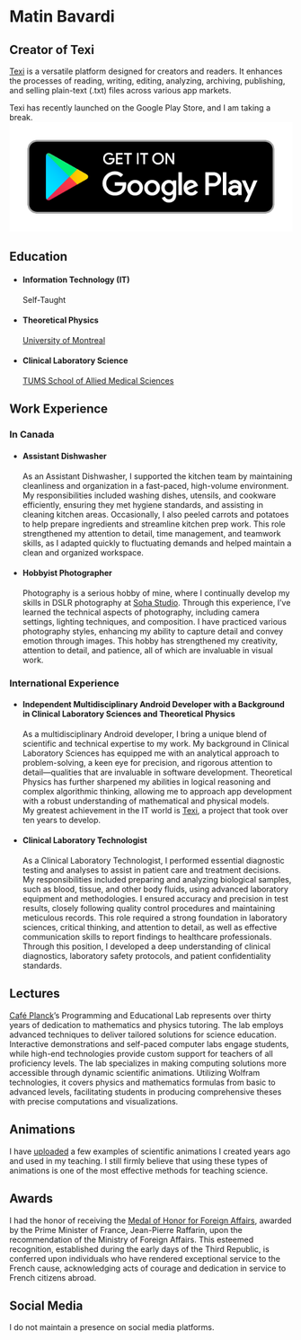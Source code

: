 # Matin Bavardi
## Creator of Texi
[Texi](https://texi.app/) is a versatile platform designed for creators and readers. It enhances the processes of reading, writing, editing, analyzing, archiving, publishing, and selling plain-text (.txt) files across various app markets.

Texi has recently launched on the Google Play Store, and I am taking a break.  
[![Download Texi](https://github.com/matinbavardi/matinbavardi/blob/d2f6da91224a9af243e2821652189a42ab819fdd/google-play-badge.png?raw=true)](http://google.com.au/)


## Education
- #### Information Technology (IT)
    Self-Taught 
-  #### Theoretical Physics
    [University of Montreal](https://phys.umontreal.ca/english/home/) 
- #### Clinical Laboratory Science
    [TUMS School of Allied Medical Sciences](https://en.tums.ac.ir/en/department/major/412/clinical-laboratory-sciences-cls-)


## Work Experience
### In Canada
- #### Assistant Dishwasher
    As an Assistant Dishwasher, I supported the kitchen team by maintaining cleanliness and organization in a fast-paced, high-volume environment. My responsibilities included washing dishes, utensils, and cookware efficiently, ensuring they met hygiene standards, and assisting in cleaning kitchen areas. Occasionally, I also peeled carrots and potatoes to help prepare ingredients and streamline kitchen prep work. This role strengthened my attention to detail, time management, and teamwork skills, as I adapted quickly to fluctuating demands and helped maintain a clean and organized workspace.

- #### Hobbyist Photographer
    Photography is a serious hobby of mine, where I continually develop my skills in DSLR photography at [Soha Studio](https://diansoha.com/). Through this experience, I’ve learned the technical aspects of photography, including camera settings, lighting techniques, and composition. I have practiced various photography styles, enhancing my ability to capture detail and convey emotion through images. This hobby has strengthened my creativity, attention to detail, and patience, all of which are invaluable in visual work.

### International Experience
- #### Independent Multidisciplinary Android Developer with a Background in Clinical Laboratory Sciences and Theoretical Physics
    As a multidisciplinary Android developer, I bring a unique blend of scientific and technical expertise to my work. My background in Clinical Laboratory Sciences has equipped me with an analytical approach to problem-solving, a keen eye for precision, and rigorous attention to detail—qualities that are invaluable in software development. Theoretical Physics has further sharpened my abilities in logical reasoning and complex algorithmic thinking, allowing me to approach app development with a robust understanding of mathematical and physical models.  
    My greatest achievement in the IT world is [Texi](https://texi.app/), a project that took over ten years to develop.

- #### Clinical Laboratory Technologist 
    As a Clinical Laboratory Technologist, I performed essential diagnostic testing and analyses to assist in patient care and treatment decisions. My responsibilities included preparing and analyzing biological samples, such as blood, tissue, and other body fluids, using advanced laboratory equipment and methodologies. I ensured accuracy and precision in test results, closely following quality control procedures and maintaining meticulous records. This role required a strong foundation in laboratory sciences, critical thinking, and attention to detail, as well as effective communication skills to report findings to healthcare professionals. Through this position, I developed a deep understanding of clinical diagnostics, laboratory safety protocols, and patient confidentiality standards.


## Lectures
[Café Planck](https://www.cafeplanck.com/)’s Programming and Educational Lab represents over thirty years of dedication to mathematics and physics tutoring. The lab employs advanced techniques to deliver tailored solutions for science education. Interactive demonstrations and self-paced computer labs engage students, while high-end technologies provide custom support for teachers of all proficiency levels. The lab specializes in making computing solutions more accessible through dynamic scientific animations. Utilizing Wolfram technologies, it covers physics and mathematics formulas from basic to advanced levels, facilitating students in producing comprehensive theses with precise computations and visualizations.


## Animations
I have [uploaded](https://www.cafeplanck.com/video) a few examples of scientific animations I created years ago and used in my teaching. I still firmly believe that using these types of animations is one of the most effective methods for teaching science.


## Awards
I had the honor of receiving the [Medal of Honor for Foreign Affairs](http://www.france-phaleristique.com/medaille_honneur_affaires_etrangeres.htm), awarded by the Prime Minister of France, Jean-Pierre Raffarin, upon the recommendation of the Ministry of Foreign Affairs. This esteemed recognition, established during the early days of the Third Republic, is conferred upon individuals who have rendered exceptional service to the French cause, acknowledging acts of courage and dedication in service to French citizens abroad.


## Social Media
I do not maintain a presence on social media platforms.
